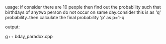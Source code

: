 usage:
if consider there are 10 people then find out the probability such that birthdays of anytwo person do not occur on same day.consider this is as 'q' probability..then calculate the final probability 'p' as
p=1-q

output:

g++ bday_paradox.cpp

